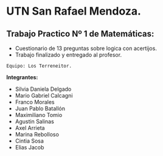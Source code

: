 # UTN San Rafael Mendoza.

## Trabajo Practico Nº 1 de Matemáticas:

- Cuestionario de 13 preguntas sobre logica con acertijos.
- Trabajo finalizado y entregado al profesor.

`Equipo: Los Terreneitor.`

**Integrantes:**

- Silvia Daniela Delgado
- Mario Gabriel Calcagni
- Franco Morales
- Juan Pablo Batallón
- Maximiliano Tomio
- Agustin Salinas
- Axel Arrieta
- Marina Rebolloso
- Cintia Sosa
- Elias Jacob


